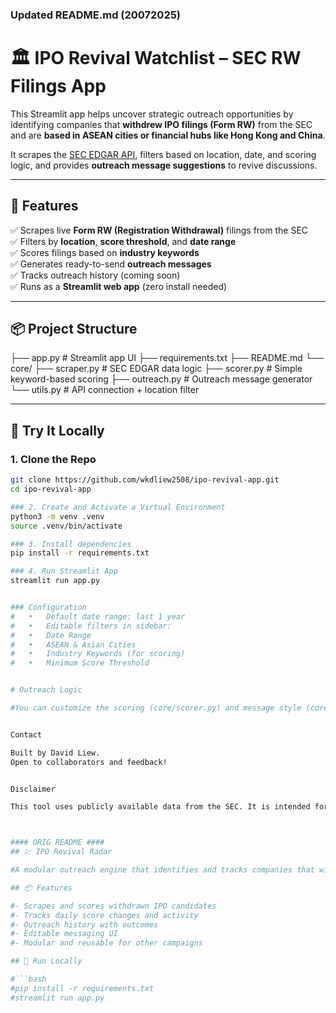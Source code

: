 ### Updated README.md (20072025)
# 🏛️ IPO Revival Watchlist – SEC RW Filings App

This Streamlit app helps uncover strategic outreach opportunities by identifying companies that **withdrew IPO filings (Form RW)** from the SEC and are **based in ASEAN cities or financial hubs like Hong Kong and China**.

It scrapes the [SEC EDGAR API](https://www.sec.gov/search-filings/edgar-application-programming-interfaces), filters based on location, date, and scoring logic, and provides **outreach message suggestions** to revive discussions.

---

## 🚀 Features

✅ Scrapes live **Form RW (Registration Withdrawal)** filings from the SEC  
✅ Filters by **location**, **score threshold**, and **date range**  
✅ Scores filings based on **industry keywords**  
✅ Generates ready-to-send **outreach messages**  
✅ Tracks outreach history (coming soon)  
✅ Runs as a **Streamlit web app** (zero install needed)

---

## 📦 Project Structure
├── app.py                      # Streamlit app UI
├── requirements.txt
├── README.md
└── core/
├── scraper.py              # SEC EDGAR data logic
├── scorer.py               # Simple keyword-based scoring
├── outreach.py             # Outreach message generator
└── utils.py                # API connection + location filter

---

## 🧪 Try It Locally

### 1. Clone the Repo

```bash
git clone https://github.com/wkdliew2508/ipo-revival-app.git
cd ipo-revival-app

### 2. Create and Activate a Virtual Environment
python3 -m venv .venv
source .venv/bin/activate

### 3. Install dependencies
pip install -r requirements.txt

### 4. Run Streamlit App
streamlit run app.py


### Configuration
#	•	Default date range: last 1 year
#	•	Editable filters in sidebar:
#	•	Date Range
#	•	ASEAN & Asian Cities
#	•	Industry Keywords (for scoring)
#	•	Minimum Score Threshold


# Outreach Logic

#You can customize the scoring (core/scorer.py) and message style (core/#outreach.py) to suit your industry or sales tone.


Contact

Built by David Liew.
Open to collaborators and feedback!


Disclaimer

This tool uses publicly available data from the SEC. It is intended for informational and exploratory purposes only and does not constitute investment advice.



#### ORIG README ####
## 💹 IPO Revival Radar

#A modular outreach engine that identifies and tracks companies that withdrew #IPO plans in APAC, scores revival likelihood, finds executive contacts, and #automates intelligent email campaigns.

## 📦 Features

#- Scrapes and scores withdrawn IPO candidates
#- Tracks daily score changes and activity
#- Outreach history with outcomes
#- Editable messaging UI
#- Modular and reusable for other campaigns

## 🧪 Run Locally

#```bash
#pip install -r requirements.txt
#streamlit run app.py